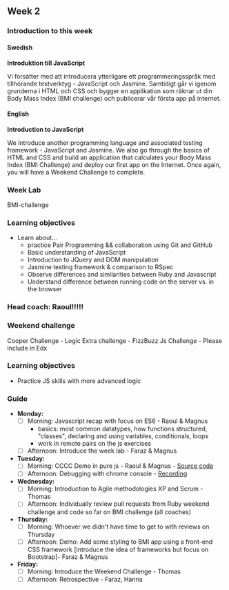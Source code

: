 ## Week 2
### Introduction to this week

#### Swedish
**Introduktion till JavaScript**

Vi forsätter med att introducera ytterligare ett programmeringsspråk med tillhörande testverktyg - JavaScript och Jasmine. Samtidigt går vi igenom grunderna i HTML och CSS och bygger en applikation som räknar ut din Body Mass Index (BMI challenge) och publicerar vår första app på internet.

#### English
**Introduction to JavaScript**

We introduce another programming language and associated testing framework - JavaScript and Jasmine. We also go through the basics of HTML and CSS and build an application that calculates your Body Mass Index (BMI Challenge) and deploy our first app on the Internet. Once again, you will have a Weekend Challenge to complete.

### Week Lab
BMI-challenge

### Learning objectives
* Learn about...
  - practice Pair Programming && collaboration using Git and GitHub
  - Basic understanding of JavaScript
  - Introduction to JQuery and DOM manipulation
  - Jasmine testing framework & comparison to RSpec
  - Observe differences and similarities between Ruby and Javascript
  - Understand difference between running code on the server vs. in the browser

### Head coach: Raoul!!!!!
### Weekend challenge
Cooper Challenge - Logic
Extra challenge  - FizzBuzz Js Challenge - Please include in Edx

### Learning objectives
- Practice JS skills with more advanced logic

### Guide
- **Monday:**
  - [ ] Morning: Javascript recap with focus on ES6 - Raoul & Magnus
    - basics: most common datatypes, how functions structured, "classes", declaring and using variables, conditionals, loops
    - work in remote pairs on the js exercises
  - [ ] Afternoon: Introduce the week lab - Faraz & Magnus
- **Tuesday:**
  - [ ] Morning: CCCC Demo in pure js - Raoul & Magnus - [Source code](https://gist.github.com/tochman/f2a3822fcd8483cd4fe3dcaff3e4f847)
  - [ ] Afternoon: Debugging with chrome console - [Recording]()
- **Wednesday:**
  - [ ] Morning: Introduction to Agile methodologies XP and Scrum - Thomas
  - [ ] Afternoon: Individually review pull requests from Ruby weekend challenge and code so far on BMI challenge (all coaches) 
- **Thursday:**
  - [ ] Morning: Whoever we didn't have time to get to with reviews on Thursday
  - [ ] Afternoon: Demo: Add some styling to BMI app using a front-end CSS framework [introduce the idea of frameworks but focus on Bootstrap]- Faraz & Magnus
- **Friday:**
  - [ ] Morning: Introduce the Weekend Challenge - Thomas 
  - [ ] Afternoon: Retrospective - Faraz, Hanna
